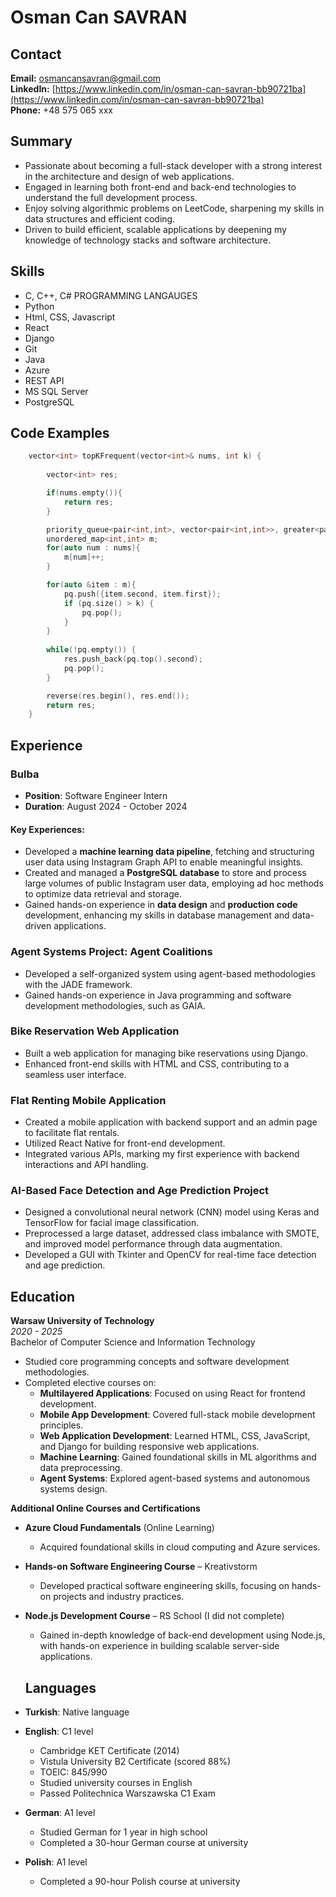 # Osman Can SAVRAN
## Contact
**Email:** osmancansavran@gmail.com\
**LinkedIn:** [https://www.linkedin.com/in/osman-can-savran-bb90721ba](https://www.linkedin.com/in/osman-can-savran-bb90721ba)  
**Phone:** +48 575 065 xxx
## Summary
- Passionate about becoming a full-stack developer with a strong interest in the architecture and design of web applications.
- Engaged in learning both front-end and back-end technologies to understand the full development process.
- Enjoy solving algorithmic problems on LeetCode, sharpening my skills in data structures and efficient coding.
- Driven to build efficient, scalable applications by deepening my knowledge of technology stacks and software architecture.
## Skills
- C, C++, C# PROGRAMMING LANGAUGES
- Python
- Html, CSS, Javascript
- React 
- Django
- Git
- Java
- Azure
- REST API
- MS SQL Server
- PostgreSQL
## Code Examples
```cpp
    vector<int> topKFrequent(vector<int>& nums, int k) {
        
        vector<int> res;

        if(nums.empty()){
            return res;
        }

        priority_queue<pair<int,int>, vector<pair<int,int>>, greater<pair<int,int>>> pq;
        unordered_map<int,int> m;
        for(auto num : nums){
            m[num]++;
        }

        for(auto &item : m){
            pq.push({item.second, item.first});
            if (pq.size() > k) {
                pq.pop();
            }
        }        
        
        while(!pq.empty()) {
            res.push_back(pq.top().second);
            pq.pop();
        }

        reverse(res.begin(), res.end());
        return res;
    }
```

## Experience

### Bulba
- **Position**: Software Engineer Intern
- **Duration**: August 2024 - October 2024

#### Key Experiences:
- Developed a **machine learning data pipeline**, fetching and structuring user data using Instagram Graph API to enable meaningful insights.
- Created and managed a **PostgreSQL database** to store and process large volumes of public Instagram user data, employing ad hoc methods to optimize data retrieval and storage.
- Gained hands-on experience in **data design** and **production code** development, enhancing my skills in database management and data-driven applications.


### Agent Systems Project: Agent Coalitions
- Developed a self-organized system using agent-based methodologies with the JADE framework.
- Gained hands-on experience in Java programming and software development methodologies, such as GAIA.

### Bike Reservation Web Application
- Built a web application for managing bike reservations using Django.
- Enhanced front-end skills with HTML and CSS, contributing to a seamless user interface.

### Flat Renting Mobile Application
- Created a mobile application with backend support and an admin page to facilitate flat rentals.
- Utilized React Native for front-end development.
- Integrated various APIs, marking my first experience with backend interactions and API handling.

### AI-Based Face Detection and Age Prediction Project
- Designed a convolutional neural network (CNN) model using Keras and TensorFlow for facial image classification.
- Preprocessed a large dataset, addressed class imbalance with SMOTE, and improved model performance through data augmentation.
- Developed a GUI with Tkinter and OpenCV for real-time face detection and age prediction.


## Education

**Warsaw University of Technology**  
*2020 - 2025*  
Bachelor of Computer Science and Information Technology  
- Studied core programming concepts and software development methodologies.
- Completed elective courses on:
  - **Multilayered Applications**: Focused on using React for frontend development.
  - **Mobile App Development**: Covered full-stack mobile development principles.
  - **Web Application Development**: Learned HTML, CSS, JavaScript, and Django for building responsive web applications.
  - **Machine Learning**: Gained foundational skills in ML algorithms and data preprocessing.
  - **Agent Systems**: Explored agent-based systems and autonomous systems design.

**Additional Online Courses and Certifications**  
- **Azure Cloud Fundamentals** (Online Learning)  
  - Acquired foundational skills in cloud computing and Azure services.

- **Hands-on Software Engineering Course** – Kreativstorm  
  - Developed practical software engineering skills, focusing on hands-on projects and industry practices.

- **Node.js Development Course** – RS School (I did not complete)  
  - Gained in-depth knowledge of back-end development using Node.js, with hands-on experience in building scalable server-side applications.

  ## Languages

- **Turkish**: Native language
- **English**: C1 level
  - Cambridge KET Certificate (2014)
  - Vistula University B2 Certificate (scored 88%)
  - TOEIC: 845/990
  - Studied university courses in English
  - Passed Politechnica Warszawska C1 Exam
- **German**: A1 level 
  - Studied German for 1 year in high school
  - Completed a 30-hour German course at university
- **Polish**: A1 level
  - Completed a 90-hour Polish course at university











